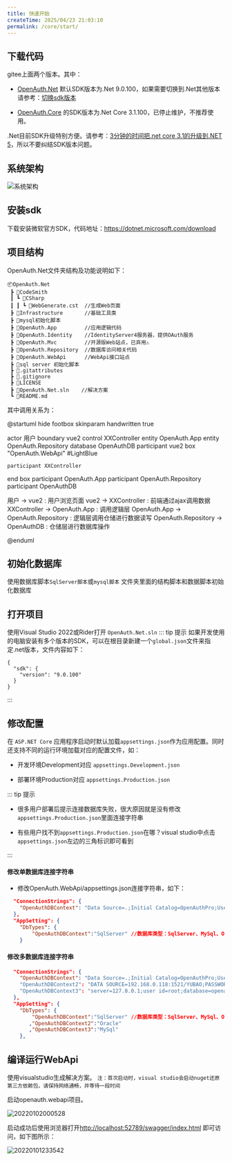 ```yaml
---
title: 快速开始
createTime: 2025/04/23 21:03:10
permalink: /core/start/
---
```


## 下载代码

gitee上面两个版本。其中：

* [OpenAuth.Net](https://gitee.com/dotnetchina/OpenAuth.Net) 默认SDK版本为.Net 9.0.100，如果需要切换到.Net其他版本请参考：[切换sdk版本](http://doc.openauth.net.cn/core/changesdk/)

* [OpenAuth.Core](https://gitee.com/yubaolee/OpenAuth.Core) 的SDK版本为.Net Core 3.1.100，已停止维护，不推荐使用。

.Net目前SDK升级特别方便。请参考：[3分钟的时间把.net core 3.1的升级到.NET 5](https://www.cnblogs.com/yubaolee/p/Net3ToNet5.html)，所以不要纠结SDK版本问题。

## 系统架构

![系统架构](http://img.openauth.net.cn/系统架构.png)


## 安装sdk

下载安装微软官方SDK，代码地址：https://dotnet.microsoft.com/download

## 项目结构

OpenAuth.Net文件夹结构及功能说明如下：

```
📦OpenAuth.Net
 ┣ 📂CodeSmith
 ┃ ┗ 📂CSharp
 ┃ ┃ ┗ 📜WebGenerate.cst  //生成Web页面
 ┣ 📂Infrastructure       //基础工具类
 ┣ 📂mysql初始化脚本       
 ┣ 📂OpenAuth.App         //应用逻辑代码
 ┣ 📂OpenAuth.Identity    //IdentityServer4服务器，提供OAuth服务
 ┣ 📂OpenAuth.Mvc         //开源版Web站点，已弃用⚠️
 ┣ 📂OpenAuth.Repository  //数据库访问相关代码
 ┣ 📂OpenAuth.WebApi      //WebApi接口站点
 ┣ 📂sql server 初始化脚本
 ┣ 📜.gitattributes
 ┣ 📜.gitignore
 ┣ 📜LICENSE
 ┣ 📜OpenAuth.Net.sln    //解决方案
 ┗ 📜README.md
```

其中调用关系为：

@startuml
hide footbox
skinparam handwritten true


actor 用户
boundary vue2
control XXController
entity OpenAuth.App
entity OpenAuth.Repository
database OpenAuthDB
participant vue2
box "OpenAuth.WebApi" #LightBlue
	
	participant XXController
end box
participant OpenAuth.App
participant OpenAuth.Repository
participant OpenAuthDB 

用户 -> vue2 : 用户浏览页面
vue2 -> XXController : 前端通过ajax调用数据
XXController -> OpenAuth.App : 调用逻辑层
OpenAuth.App -> OpenAuth.Repository : 逻辑层调用仓储进行数据读写
OpenAuth.Repository -> OpenAuthDB : 仓储层进行数据库操作

@enduml


## 初始化数据库

使用数据库脚本`SqlServer脚本`或`mysql脚本` 文件夹里面的结构脚本和数据脚本初始化数据库

## 打开项目

使用Visual Studio 2022或Rider打开 `OpenAuth.Net.sln`
::: tip 提示
如果开发使用的电脑安装有多个版本的SDK，可以在根目录新建一个`global.json`文件来指定.net版本，文件内容如下：

```
{
  "sdk": {
    "version": "9.0.100"
  }
}
```

:::


## 修改配置

在 `ASP.NET Core` 应用程序启动时默认加载`appsettings.json`作为应用配置。同时还支持不同的运行环境加载对应的配置文件，如：

- 开发环境Development对应 `appsettings.Development.json`

- 部署环境Production对应 `appsettings.Production.json`

::: tip 提示

- 很多用户部署后提示连接数据库失败，很大原因就是没有修改`appsettings.Production.json`里面连接字符串

- 有些用户找不到`appsettings.Production.json`在哪？visual studio中点击`appsettings.json`左边的三角标识即可看到

:::

#### 修改单数据库连接字符串

* 修改OpenAuth.WebApi/appsettings.json连接字符串，如下：
```json
  "ConnectionStrings": {
    "OpenAuthDBContext": "Data Source=.;Initial Catalog=OpenAuthPro;User=sa;Password=000000"
  },
  "AppSetting": {
    "DbTypes": {
        "OpenAuthDBContext":"SqlServer" //数据库类型：SqlServer、MySql、Oracle
    }
```

#### 修改多数据库连接字符串

```json
  "ConnectionStrings": {
    "OpenAuthDBContext": "Data Source=.;Initial Catalog=OpenAuthPro;User=sa;Password=000000"
    "OpenAuthDBContext2": "DATA SOURCE=192.168.0.118:1521/YUBAO;PASSWORD=000000;Validate Connection=true;PERSIST SECURITY INFO=True;USER ID=yubaolee;" //racle
    "OpenAuthDBContext3": "server=127.0.0.1;user id=root;database=openauthpro;password=000000" //my sql
  },
  "AppSetting": {
    "DbTypes": {
        "OpenAuthDBContext":"SqlServer" //数据库类型：SqlServer、MySql、Oracle
       ,"OpenAuthDBContext2":"Oracle"
       ,"OpenAuthDBContext3":"MySql"
    }, 
```

## 编译运行WebApi

使用visualstudio生成解决方案。
`注：首次启动时，visual studio会启动nuget还原第三方依赖包，请保持网络通畅，并等待一段时间`

启动openauth.webapi项目。

![20220102000528](http://img.openauth.net.cn/20220102000528.png)

启动成功后使用浏览器打开[http://localhost:52789/swagger/index.html](http://localhost:52789/swagger/index.html) 即可访问，如下图所示：

![20220101233542](http://img.openauth.net.cn/20220101233542.png)


